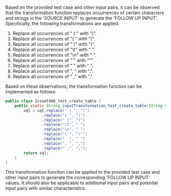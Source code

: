Based on the provided test case and other input pairs, it can be observed that the transformation function replaces occurrences of certain characters and strings in the 'SOURCE INPUT' to generate the 'FOLLOW UP INPUT'. Specifically, the following transformations are applied:

1. Replace all occurrences of " ( " with "(".
2. Replace all occurrences of "( " with "(".
3. Replace all occurrences of " )" with ")".
4. Replace all occurrences of "\t" with " ".
5. Replace all occurrences of "\n" with " ".
6. Replace all occurrences of "\'" with "\"".
7. Replace all occurrences of "  " with " ".
8. Replace all occurrences of ", " with ",".
9. Replace all occurrences of " ," with ",".

Based on these observations, the transformation function can be implemented as follows:

```java
public class Issue5366_test_create_table {
    public static String inputTransformation_test_create_table(String sql)  {
        sql = sql.replace(" ( ", "(")
                .replace("( ", "(")
                .replace(" )", ")")
                .replace("\t", " ")
                .replace("\n", " ")
                .replace("\'", "\"")
                .replace("  ", " ")
                .replace(", ", ",")
                .replace(" ,", ",");
        return sql;
    }
}
```

This transformation function can be applied to the provided test case and other input pairs to generate the corresponding 'FOLLOW UP INPUT' values. It should also be applicable to additional input pairs and potential input pairs with similar characteristics.